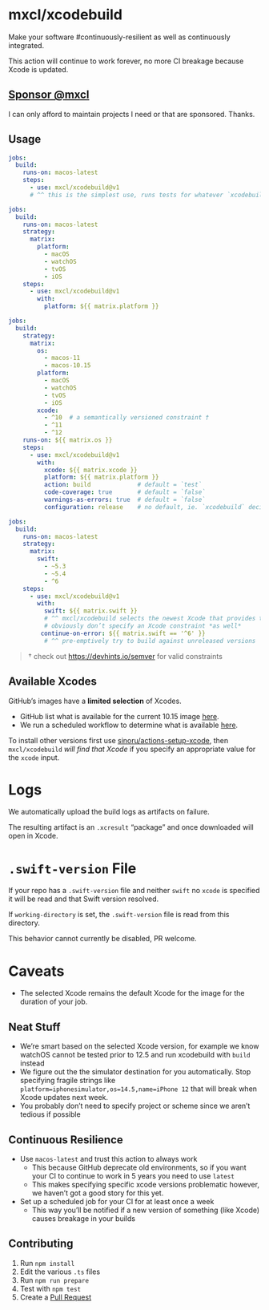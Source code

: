 # mxcl/xcodebuild

Make your software #continuously-resilient as well as continuously integrated.

This action will continue to work forever, no more CI breakage because Xcode
is updated.

## [Sponsor @mxcl](https://github.com/sponsors/mxcl)

I can only afford to maintain projects I need or that are sponsored. Thanks.

## Usage

```yaml
jobs:
  build:
    runs-on: macos-latest
    steps:
      - use: mxcl/xcodebuild@v1
      # ^^ this is the simplest use, runs tests for whatever `xcodebuild` picks
```

```yaml
jobs:
  build:
    runs-on: macos-latest
    strategy:
      matrix:
        platform:
          - macOS
          - watchOS
          - tvOS
          - iOS
    steps:
      - use: mxcl/xcodebuild@v1
        with:
          platform: ${{ matrix.platform }}
```

```yaml
jobs:
  build:
    strategy:
      matrix:
        os:
          - macos-11
          - macos-10.15
        platform:
          - macOS
          - watchOS
          - tvOS
          - iOS
        xcode:
          - ^10  # a semantically versioned constraint †
          - ^11
          - ^12
    runs-on: ${{ matrix.os }}
    steps:
      - use: mxcl/xcodebuild@v1
        with:
          xcode: ${{ matrix.xcode }}
          platform: ${{ matrix.platform }}
          action: build             # default = `test`
          code-coverage: true       # default = `false`
          warnings-as-errors: true  # default = `false`
          configuration: release    # no default, ie. `xcodebuild` decides itself
```

```yaml
jobs:
  build:
    runs-on: macos-latest
    strategy:
      matrix:
        swift:
          - ~5.3
          - ~5.4
          - ^6
    steps:
      - use: mxcl/xcodebuild@v1
        with:
          swift: ${{ matrix.swift }}
          # ^^ mxcl/xcodebuild selects the newest Xcode that provides the requested Swift
          # obviously don’t specify an Xcode constraint *as well*
         continue-on-error: ${{ matrix.swift == '^6' }}
          # ^^ pre-emptively try to build against unreleased versions
```

> † check out https://devhints.io/semver for valid constraints

## Available Xcodes

GitHub’s images have a **limited selection** of Xcodes.

* GitHub list what is available for the current 10.15 image [here][gha-xcode-list].
* We run a scheduled workflow to determine what is available [here][automated-list].

To install other versions first use [sinoru/actions-setup-xcode], then
`mxcl/xcodebuild` *will find that Xcode* if you specify an appropriate value for
the `xcode` input.

# Logs

We automatically upload the build logs as artifacts on failure.

The resulting artifact is an `.xcresult` “package” and once downloaded will
open in Xcode.

# `.swift-version` File

If your repo has a `.swift-version` file and neither `swift` no `xcode` is
specified it will be read and that Swift version resolved.

If `working-directory` is set, the `.swift-version` file is read from this
directory.

This behavior cannot currently be disabled, PR welcome.

# Caveats

* The selected Xcode remains the default Xcode for the image for the duration of
your job.

## Neat Stuff

* We’re smart based on the selected Xcode version, for example we know watchOS
cannot be tested prior to 12.5 and run xcodebuild with `build` instead
* We figure out the the simulator destination for you automatically. Stop
specifying fragile strings like `platform=iphonesimulator,os=14.5,name=iPhone 12`
that will break when Xcode updates next week.
* You probably don’t need to specify project or scheme since we aren’t tedious
if possible

## Continuous Resilience

* Use `macos-latest` and trust this action to always work
  * This because GitHub deprecate old environments, so if you want your CI to
    continue to work in 5 years you need to use `latest`
  * This makes specifying specific xcode versions problematic however, we
    haven’t got a good story for this yet.
* Set up a scheduled job for your CI for at least once a week
  * This way you’ll be notified if a new version of something (like Xcode)
    causes breakage in your builds

## Contributing

1. Run `npm install`
1. Edit the various `.ts` files
1. Run `npm run prepare`
1. Test with `npm test`
1. Create a [Pull Request](https://github.com/mxcl/xcodebuild/compare)


[automated-list]: https://flatgithub.com/mxcl/.github/?filename=versions.json
[gha-xcode-list]: https://github.com/actions/virtual-environments/blob/main/images/macos/macos-10.15-Readme.md#xcode
[sinoru/actions-setup-xcode]: https://github.com/sinoru/actions-setup-xcode
